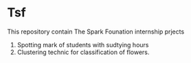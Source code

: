 # Tsf

This repository contain The Spark Founation internship prjects

1. Spotting mark of students with sudtying hours
2. Clustering technic for classification of flowers.
